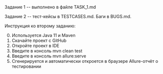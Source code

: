 <p> Задание 1 -- выполнено в файле TASK_1.md</p>
<p> Задание 2 -- тест-кейсы в TESTCASES.md. Баги в BUGS.md.</p>
<p> Инструкция ко второму заданию: <br>

0. Используется Java 11 и Maven
1. Скачайте проект с GitHub
2. Откройте проект в IDE
3. Введите в консоль mvn clean test
4. Введите в консоль mvn allure:serve
5. Сгенерируется и автоматически откроется в браузере Allure-отчёт о тестировании

</p>
